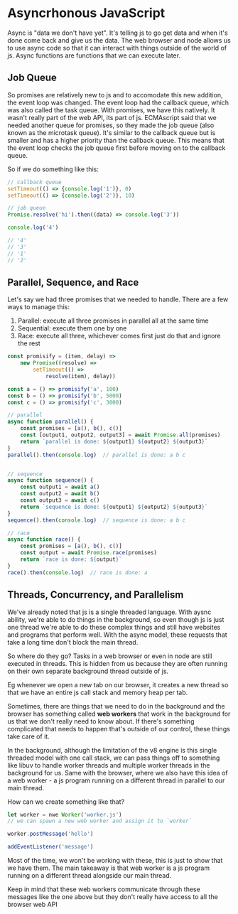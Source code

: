 # Asyncrhonous JavaScript

Async is "data we don't have yet". It's telling js to go get data and when it's done come back and give us the data. The web browser and node allows us to use async code so that it can interact with things outside of the world of js. Async functions are functions that we can execute later. 

## Job Queue

So promises are relatively new to js and to accomodate this new addition, the event loop was changed. The event loop had the callback queue, which was also called the task queue. With promises, we have this natively. It wasn't really part of the web API, its part of js. ECMAscript said that we needed another queue for promises, so they made the job queue (also known as the microtask queue). It's similar to the callback queue but is smaller and has a higher priority than the callback queue. This means that the event loop checks the job queue first before moving on to the callback queue. 

So if we do something like this: 
```js
// callback queue
setTimeout(() => {console.log('1')}, 0)
setTimeout(() => {console.log('2')}, 10)

// job queue
Promise.resolve('hi').then((data) => console.log('3'))

console.log('4')

// '4'
// '3'
// '1'
// '2'
```

## Parallel, Sequence, and Race

Let's say we had three promises that we needed to handle. There are a few ways to manage this:
1. Parallel: execute all three promises in parallel all at the same time
2. Sequential: execute them one by one
3. Race: execute all three, whichever comes first just do that and ignore the rest

```js
const promisify = (item, delay) => 
	new Promise((resolve) => 
		setTimeout(() =>
			resolve(item), delay))

const a = () => promisify('a', 100)
const b = () => promisify('b', 5000)
const c = () => promisify('c', 3000)

// parallel
async function parallel() {
	const promises = [a(), b(), c()]
	const [output1, output2, output3] = await Promise.all(promises)
	return `parallel is done: ${output1} ${output2} ${output3}`
}
parallel().then(console.log)  // parallel is done: a b c


// sequence
async function sequence() {
	const output1 = await a()
	const output2 = await b()
	const output3 = await c()
	return `sequence is done: ${output1} ${output2} ${output3}`
}
sequence().then(console.log)  // sequence is done: a b c

// race 
async function race() {
	const promises = [a(), b(), c()]
	const output = await Promise.race(promises)
	return `race is done: ${output}`
}
race().then(console.log)  // race is done: a
```

## Threads, Concurrency, and Parallelism

We've already noted that js is a single threaded language. With aysnc ability, we're able to do things in the background, so even though js is just one thread we're able to do these complex things and still have websites and programs that perform well. With the async model, these requests that take a long time don't block the main thread. 

So where do they go? Tasks in a web browser or even in node are still executed in threads. This is hidden from us because they are often running on their own separate background thread outside of js. 

Eg whenever we open a new tab on our browser, it creates a new thread so that we have an entire js call stack and memory heap per tab. 

Sometimes, there are things that we need to do in the background and the browser has something called **web workers** that work in the background for us that we don't really need to know about. If there's something complicated that needs to happen that's outside of our control, these things take care of it. 

In the background, although the limitation of the v8 engine is this single threaded model with one call stack, we can pass things off to something like libuv to handle worker threads and multiple worker threads in the background for us. Same with the browser, where we also have this idea of a web worker - a js program running on a different thread in parallel to our main thread. 

How can we create something like that? 
```js
let worker = nwe Worker('worker.js')
// we can spawn a new web worker and assign it to `worker`

worker.postMessage('hello')

addEventListener('message')
```

Most of the time, we won't be working with these, this is just to show that we have them. The main takeaway is that web worker is a js program running on a different thread alongside our main thread. 

Keep in mind that these web workers communicate through these messages like the one above but they don't really have access to all the browser web API